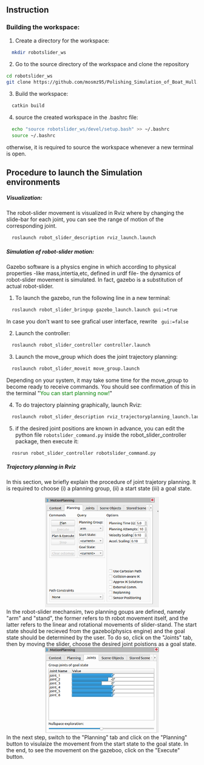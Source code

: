 ## Instruction


### Building the workspace:
1. Create a directory for the workspace:

```bash
  mkdir robotslider_ws
```
2. Go to the source directory of the workspace and clone the repository

```bash
cd robotslider_ws   
git clone https://github.com/mosmz95/Polishing_Simulation_of_Boat_Hull.git src
```
3. Build the workspace:

```bash 
  catkin build
```
4. source the created workspace in the .bashrc file:

```bash
  echo "source robotslider_ws/devel/setup.bash" >> ~/.bashrc
  source ~/.bashrc
```

otherwise, it is required to source the workspace whenever a new terminal is open.



## Procedure to launch the Simulation environments

##### Visualization:  
The robot-slider movement is visualized in Rviz where by changing the slide-bar for each joint, you can see the range of motion of the corresponding joint.
```bash
  roslaunch robot_slider_description rviz_launch.launch 
```

##### Simulation of robot-slider motion: 

Gazebo software is a physics engine in which according to physical properties -like mass,intertia,etc, defined in urdf file- the dynamics of robot-slider movement is simulated. In fact, gazebo is a substitution of actual robot-slider. 

1. To launch the gazebo, run the following line in a new terminal:

```bash
  roslaunch robot_slider_bringup gazebo_launch.launch gui:=true
```
  In case you don't want to see grafical user interface, rewrite ``` gui:=false```

2. Launch the controller:

```bash
  roslaunch robot_slider_controller controller.launch
```

3. Launch the move_group which does the joint trajectory planning:  

```bash 
  roslaunch robot_slider_moveit move_group.launch
```

Depending on your system, it may take some time for the move_group to become ready to receive commands. You should see confirmation of this in the terminal "<span style="color:green;">You can start planning now!</span>"

4. To do trajectory plainning graphically, launch Rviz:

```bash 
  roslaunch robot_slider_description rviz_trajectoryplanning_launch.launch
```

5. if the desired joint positions are known in advance, you can edit the python file  ```robotslider_command.py``` inside the  robot_slider_controller package, then execute it:
```bash
  rosrun robot_slider_controller robotslider_command.py
```

##### Trajectory planning in Rviz


In this section, we briefly explain the procedure of joint trajetory planning. It is required to choose (i) a planning group, (ii) a start state (iii) a goal state. 

<div style="text-align:center;">
<img src="https://github.com/mosmz95/Polishing_Simulation_of_Boat_Hull/blob/master/photos/M1.png" alt="Alt text" width="300"/>
</div>
In the robot-slider mechansim, two planning goups are defined, namely "arm" and "stand", the former refers to th robot movement itself, and the latter refers to the linear and rotational  movements of slider-stand. 
The start state should be recieved from the gazebo(physics engine) and the goal state should be determined by the user. To do so, click on the "Joints" tab, then by moving the slider, choose the desired joint poistions as a goal state.
<div style="text-align:center;">
<img src="https://github.com/mosmz95/Polishing_Simulation_of_Boat_Hull/blob/master/photos/arm_joint.png" alt="Alt text" width="300"/>
</div>
In the next step, switch to the "Planning" tab and click on the "Planning" button to visulaize the movement from the start state to the goal state. In the end, to see the movement on the gazeboo, click on the "Execute" button. 